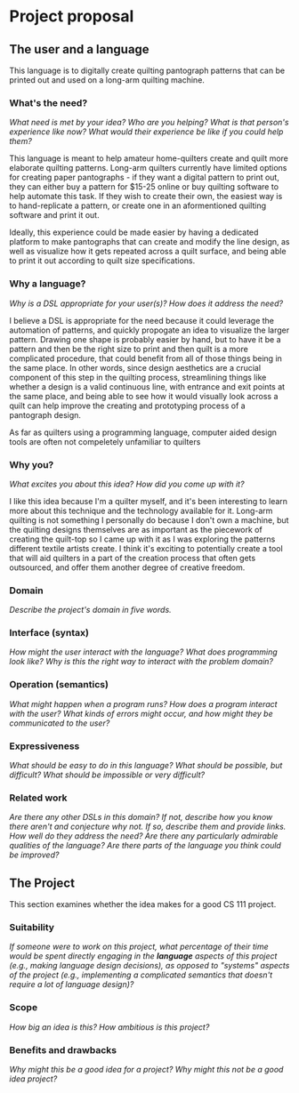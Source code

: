 # Project proposal

## The user and a language

This language is to digitally create quilting pantograph patterns that can be printed out and used on a long-arm quilting machine.

### What's the need?

_What need is met by your idea? Who are you helping? What is that person's
experience like now? What would their experience be like if you could help
them?_

This language is meant to help amateur home-quilters create and quilt more elaborate quilting patterns. Long-arm quilters currently have limited options for creating paper pantographs - if they want a digital pattern to print out, they can either buy a pattern for $15-25 online or buy quilting software to help automate this task. If they wish to create their own, the easiest way is to hand-replicate a pattern, or create one in an aformentioned quilting software and print it out.

Ideally, this experience could be made easier by having a dedicated platform to make pantographs that can create and modify the line design, as well as visualize how it gets repeated across a quilt surface, and being able to print it out according to quilt size specifications.

### Why a language?

_Why is a DSL appropriate for your user(s)? How does it address the need?_

I believe a DSL is appropriate for the need because it could leverage the automation of patterns, and quickly propogate an idea to visualize the larger pattern. Drawing one shape is probably easier by hand, but to have it be a pattern and then be the right size to print and then quilt is a more complicated procedure, that could benefit from all of those things being in the same place. In other words, since design aesthetics are a crucial component of this step in the quilting process, streamlining things like whether a design is a valid continuous line, with entrance and exit points at the same place, and being able to see how it would visually look across a quilt can help improve the creating and prototyping process of a pantograph design. 

As far as quilters using a programming language, computer aided design tools are often not compeletely unfamiliar to quilters

### Why you?

_What excites you about this idea? How did you come up with it?_

I like this idea because I'm a quilter myself, and it's been interesting to learn more about this technique and the technology available for it. Long-arm quilting is not something I personally do because I don't own a machine, but the quilting designs themselves are as important as the piecework of creating the quilt-top so I came up with it as I was exploring the patterns different textile artists create. I think it's exciting to potentially create a tool that will aid quilters in a part of the creation process that often gets outsourced, and offer them another degree of creative freedom.

### Domain

_Describe the project's domain in five words._

### Interface (syntax)

_How might the user interact with the language? What does programming look
like? Why is this the right way to interact with the problem domain?_

### Operation (semantics)

_What might happen when a program runs? How does a program interact with the
user? What kinds of errors might occur, and how might they be communicated to
the user?_

### Expressiveness

_What should be easy to do in this language? What should be possible, but
difficult? What should be impossible or very difficult?_

### Related work

_Are there any other DSLs in this domain? If not, describe how you know there
aren't and conjecture why not. If so, describe them and provide links. How well
do they address the need? Are there any particularly admirable qualities of the
language? Are there parts of the language you think could be improved?_

## The Project

This section examines whether the idea makes for a good CS 111 project.

### Suitability

_If someone were to work on this project, what percentage of their time would be
spent directly engaging in the **language** aspects of this project (e.g.,
making language design decisions), as opposed to "systems" aspects of the
project (e.g., implementing a complicated semantics that doesn't require a lot
of language design)?_

### Scope

_How big an idea is this? How ambitious is this project?_

### Benefits and drawbacks

_Why might this be a good idea for a project? Why might this not be a good idea
project?_
